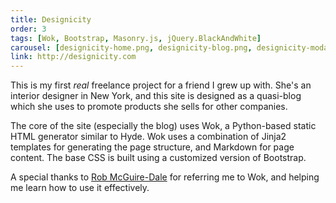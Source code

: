 ```yaml
---
title: Designicity
order: 3
tags: [Wok, Bootstrap, Masonry.js, jQuery.BlackAndWhite]
carousel: [designicity-home.png, designicity-blog.png, designicity-modal.png]
link: http://designicity.com
---
```


This is my first *real* freelance project for a friend I grew up with.  She's an interior designer in New York, and this site is designed as a quasi-blog which she uses to promote products she sells for other companies.

The core of the site (especially the blog) uses Wok, a Python-based static HTML generator similar to Hyde.  Wok uses a combination of Jinja2 templates for generating the page structure, and Markdown for page content.  The base CSS is built using a customized version of Bootstrap.

A special thanks to [Rob McGuire-Dale](http://robmd.net/) for referring me to Wok, and helping me learn how to use it effectively.